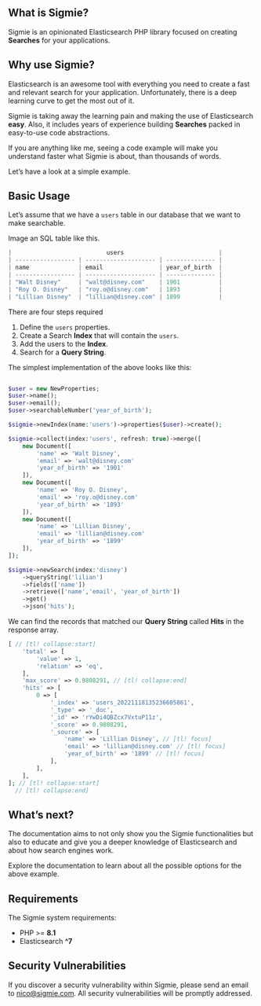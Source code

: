 ## What is Sigmie?

Sigmie is an opinionated Elasticsearch PHP library focused on creating **Searches** for your applications.

## Why use Sigmie?
Elasticsearch is an awesome tool with everything you need to create a fast and relevant search for your application. Unfortunately, there is a deep learning curve to get the most out of it. 

Sigmie is taking away the learning pain and making the use of Elasticsearch **easy**.  Also, it includes years of experience building **Searches** packed in easy-to-use code abstractions. 

If you are anything like me, seeing a code example will make you understand faster what Sigmie is about, than thousands of words.

Let’s have a look at a simple example. 

## Basic Usage

Let’s assume that we have a `users` table in our database that we want to make searchable.

Image an SQL table like this.

```php
|                           users                           |
| ----------------- | -------------------- | -------------- |
| name              | email                | year_of_birth  |
| ----------------- | -------------------- | -------------- |
| "Walt Disney"     | "walt@disney.com"    | 1901           |
| "Roy O. Disney"   | "roy.o@disney.com"   | 1893           |
| "Lillian Disney"  | "lillian@disney.com" | 1899           |
```

There are four steps required
1. Define the `users`  properties.
2. Create a Search **Index** that will contain the `users`.
3. Add the users to the **Index**.
4. Search for a **Query String**.

The simplest implementation of the above looks like this: 

```php

$user = new NewProperties;
$user->name();
$user->email();
$user->searchableNumber('year_of_birth');

$sigmie->newIndex(name:'users')->properties($user)->create();

$sigmie->collect(index:'users', refresh: true)->merge([
    new Document([
        'name' => 'Walt Disney',
        'email' => 'walt@disney.com'
        'year_of_birth' => '1901'
    ]),
    new Document([
        'name' => 'Roy O. Disney',
        'email' => 'roy.o@disney.com'
        'year_of_birth' => '1893'
    ]),
    new Document([
        'name' => 'Lillian Disney',
        'email' => 'lillian@disney.com'
        'year_of_birth' => '1899'
    ]),
]);

$sigmie->newSearch(index:'disney')
    ->queryString('lilian')
    ->fields(['name'])
    ->retrieve(['name','email', 'year_of_birth'])
    ->get()
    ->json('hits');
```
We can find the records that matched our **Query String**  called **Hits** in the response array.

```php
[ // [tl! collapse:start]
    'total' => [ 
        'value' => 1,
        'relation' => 'eq',
    ],
    'max_score' => 0.9808291, // [tl! collapse:end]
    'hits' => [
        0 => [
            '_index' => 'users_20221118135236605861',
            '_type' => '_doc',
            '_id' => 'rYwDi4QBZcx7VxtuP11z',
            '_score' => 0.9808291,
            '_source' => [
                'name' => 'Lillian Disney', // [tl! focus]
                'email' => 'lillian@disney.com' // [tl! focus]
                'year_of_birth' => '1899' // [tl! focus]
            ],
        ],
    ],
]; // [tl! collapse:start]
  // [tl! collapse:end]
```

## What’s next?
The documentation aims to not only show you the Sigmie functionalities but also to educate and give you a deeper knowledge of Elasticsearch and about how search engines work.

Explore the documentation to learn about all the possible options for the above example.

## Requirements

The Sigmie system requirements:

* PHP >= **8.1**
* Elasticsearch **^7**

## Security Vulnerabilities

If you discover a security vulnerability within Sigmie, please send an email to nico@sigmie.com. All security vulnerabilities will be promptly addressed.
